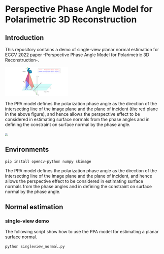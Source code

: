 # Perspective Phase Angle Model for Polarimetric 3D Reconstruction

## Introduction

This repository contains a demo of single-view planar normal estimation for ECCV 2022 paper -Perspective Phase Angle Model for Polarimetric 3D Reconstruction-.

<img src="figs/two_models.png" style="zoom: 20%;" />



The PPA model defines the polarization phase angle as the direction of the intersecting line of the image plane and the plane of incident (the red plane in the above figure), and hence allows the perspective effect to be considered in estimating surface normals from the phase angles and in defining the constraint on surface normal by the phase angle.

<img src="figs/demo_2.gif" style="zoom: 50%;" />



## Environments

```
pip install opencv-python numpy skimage
```

The PPA model defines the polarization phase angle as the direction of the intersecting line of the image plane and the plane of incident, and hence allows the perspective effect to be considered in estimating surface normals from the phase angles and in defining the constraint on surface normal by the phase angle.



## Normal estimation

### single-view demo

The following script show how to use the PPA model for estimating a planar surface normal.

```python
python singleview_normal.py
```

